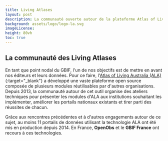 ```yaml
---
title: Living Atlases
layout: post
description: La communauté ouverte autour de la plateforme Atlas of Living Australia
background: assets/logo/logo-la.svg
imageLicense: 
height: 80vh
toc: true
---
```

<style> .feature-img img {background-color: white; }> </style>
##  La communauté des Living Atlases

En tant que point nodal du GBIF, l'un de nos objectifs est de mettre en avant nos éditeurs et leurs données. Pour ce faire, l'[Atlas of Living Australia (ALA)](https://www.ala.org.au/){:target="_blank"} a développé une vaste plateforme open source composée de plusieurs modules réutilisables par d'autres organisations. Depuis 2013, la communauté autour de cet outil organise des ateliers techniques pour présenter les modules d'ALA aux institutions souhaitant les implémenter, améliorer les portails nationaux existants et tirer parti des réussites de chacun.

Grâce aux rencontres précédentes et à d'autres engagements autour de ce sujet, au moins 11 portails de données utilisant la technologie ALA ont été mis en production depuis 2014. En France, **OpenObs** et le **GBIF France** ont recours à ces technologies. 